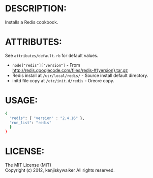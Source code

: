 DESCRIPTION:
===========

Installs a Redis cookbook.


ATTRIBUTES:
==========

See `attributes/default.rb` for default values.

* `node["redis"]["version"]` - From http://redis.googlecode.com/files/redis-#{version}.tar.gz
* Redis install at `/usr/local/redis/` - Source install default directory.
* initd file copy at `/etc/init.d/redis` - Oreore copy.


USAGE:
=====

```bash
{
  "redis": { "version" : "2.4.16" },
  "run_list": "redis"
  }
}
```

LICENSE:
==================

The MIT License (MIT)  
Copyright (c) 2012, kenjiskywalker All rights reserved.
